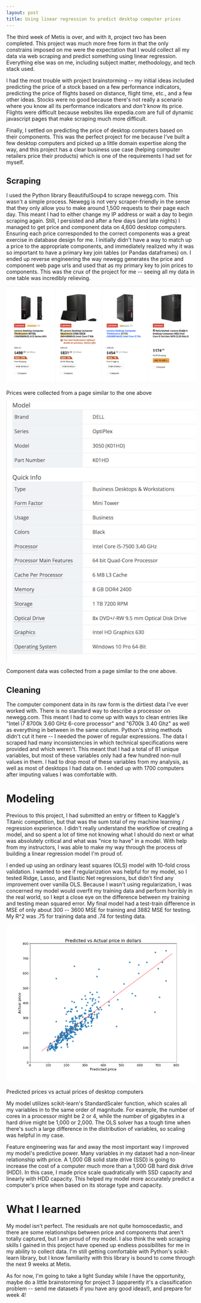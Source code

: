 ```yaml
---
layout: post
title: Using linear regression to predict desktop computer prices
--- 
```


The third week of Metis is over, and with it, project two has been completed. This project was much more free form in that the only constrains imposed on me were the expectation that I would collect all my data via web scraping and predict something using linear regression. Everything else was on me, including subject matter, methodology, and tech stack used. 

I had the most trouble with project brainstorming -- my initial ideas included predicting the price of a stock based on a few performance indicators, predicting the price of flights based on distance, flight time, etc., and a few other ideas. Stocks were no good because there's not really a scenario where you know all its performance indicators and *don't* know its price. Flights were difficult because websites like expedia.com are full of dynamic javascript pages that make scraping much more difficult.

Finally, I settled on predicting the price of desktop computers based on their components. This was the perfect project for me because I've built a few desktop computers and picked up a little domain expertise along the way, and this project has a clear business use case (helping computer retailers price their products) which is one of the requirements I had set for myself.

## Scraping

I used the Python library BeautifulSoup4 to scrape newegg.com. This wasn't a simple process. Newegg is not very scraper-friendly in the sense that they only allow you to make around 1,500 requests to their page each day. This meant I had to either change my IP address or wait a day to begin scraping again. Still, I persisted and after a few days (and late nights) I managed to get price and component data on 4,600 desktop computers. Ensuring each price corresponded to the correct components was a great exercise in database design for me. I initially didn't have a way to match up a price to the appropriate components, and immediately realized why it was so important to have a primary key join tables (or Pandas dataframes) on. I ended up reverse engineering the way newegg generates the price and component web page urls and used that as my primary key to join prices to components. This was the crux of the project for me -- seeing all my data in one table was incredibly relieving.

![Price page](/images/newegg-prices.png)

Prices were collected from a page similar to the one above



![Component page](/images/Cropped-specifications-resize.png)

Component data was collected from a page similar to the one above.



## Cleaning

The computer component data in its raw form is the dirtiest data I've ever worked with. There is no standard way to describe a processor on newegg.com. This meant I had to come up with ways to clean entries like "Intel i7 8700k 3.60 GHz 6-core processor" and "6700k 3.40 Ghz" as well as everything in between in the same column. Python's string methods didn't cut it here -- I needed the power of regular expressions. The data I scraped had many inconsistencies in which technical specifications were provided and which weren't. This meant that I had a total of 81 unique variables, but most of these variables only had a few hundred non-null values in them. I had to drop most of these variables from my analysis, as well as most of desktops I had data on. I ended up with 1700 computers after imputing values I was comfortable with.

# Modeling

Previous to this project, I had submitted an entry or fifteen to Kaggle's Titanic competition, but that was the sum total of my machine learning / regression experience. I didn't really understand the workflow of creating a model, and so spent a lot of time not knowing what I should do next or what was absolutely critical and what was "nice to have" in a model. With help from my instructors, I was able to make my way through the process of building a linear regression model I'm proud of. 

I ended up using an ordinary least squares (OLS) model with 10-fold cross validation. I wanted to see if regularization was helpful for my model, so I tested Ridge, Lasso, and Elastic Net regressions, but didn't find any improvement over vanilla OLS. Because I wasn't using regularization, I was concerned my model would overfit my training data and perform horribly in the real world, so I kept a close eye on the difference between my training and testing mean squared error. My final model had a test-train difference in MSE of only about 300 -- 3600 MSE for training and 3882 MSE for testing. My R^2 was .75 for training data and .74 for testing data. 

![results](/images/pred_actual_log.png)

Predicted prices vs actual prices of desktop computers

My model utilizes scikit-learn's StandardScaler function, which scales all my variables in to the same order of magnitude. For example, the number of cores in a processor might be 2 or 4, while the number of gigabytes in a hard drive might be 1,000 or 2,000. The OLS solver has a tough time when there's such a large difference in the distribution of variables, so scaling was helpful in my case. 

Feature engineering was far and away the most important way I improved my model's predictive power. Many variables in my dataset had a non-linear relationship with price. A 1,000 GB solid state drive (SSD) is going to increase the cost of a computer much more than a 1,000 GB hard disk drive (HDD). In this case, I made price scale quadratically with SSD capacity and linearly with HDD capacity. This helped my model more accurately predict a computer's price when based on its storage type and capacity. 

# What I learned

My model isn't perfect. The residuals are not quite homoscedastic, and there are some relationships between price and components that aren't totally captured, but I am proud of my model. I also think the web scraping skills I gained in this project have opened up endless possibilites for me in my ability to collect data. I'm still getting comfortable with Python's scikit-learn library, but I know familiarity with this library is bound to come through the next 9 weeks at Metis. 

As for now, I'm going to take a light Sunday while I have the opportunity, maybe do a little brainstorming for project 3 (apparently it's a classification problem -- send me datasets if you have any good ideas!), and prepare for week 4!